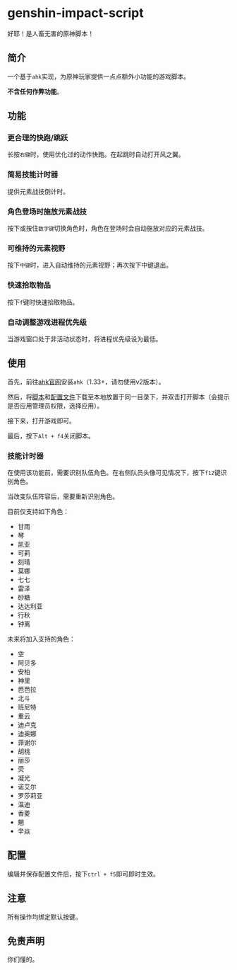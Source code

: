 # genshin-impact-script

好耶！是人畜无害的原神脚本！

## 简介

一个基于`ahk`实现，为原神玩家提供一点点额外小功能的游戏脚本。

**不含任何作弊功能**。

## 功能

### 更合理的快跑/跳跃

长按`右键`时，使用优化过的动作快跑。在起跳时自动打开风之翼。

### 简易技能计时器

提供元素战技倒计时。

### 角色登场时施放元素战技

按下或按住`数字键`切换角色时，角色在登场时会自动施放对应的元素战技。

### 可维持的元素视野

按下`中键`时，进入自动维持的元素视野；再次按下中键退出。

### 快速拾取物品

按下`f`键时快速拾取物品。

### 自动调整游戏进程优先级

当游戏窗口处于非活动状态时，将进程优先级设为最低。

## 使用

首先，前往[ahk官网](https://www.autohotkey.com/)安装`ahk`（1.33+，请勿使用v2版本）。

然后，将[脚本](./source/index.ahk)和[配置文件](./source/config.ini)下载至本地放置于同一目录下，并双击打开脚本（会提示是否应用管理员权限，选择应用）。

接下来，打开游戏即可。

最后，按下`Alt + f4`关闭脚本。

### 技能计时器

在使用该功能前，需要识别队伍角色。在右侧队员头像可见情况下，按下`f12`键识别角色。

当改变队伍阵容后，需要重新识别角色。

目前仅支持如下角色：

- 甘雨
- 琴
- 凯亚
- 可莉
- 刻晴
- 莫娜
- 七七
- 雷泽
- 砂糖
- 达达利亚
- 行秋
- 钟离

未来将加入支持的角色：

- 空
- 阿贝多
- 安柏
- 神里
- 芭芭拉
- 北斗
- 班尼特
- 重云
- 迪卢克
- 迪奥娜
- 菲谢尔
- 胡桃
- 丽莎
- 荧
- 凝光
- 诺艾尔
- 罗莎莉亚
- 温迪
- 香菱
- 魈
- 辛焱

## 配置

编辑并保存配置文件后，按下`ctrl + f5`即可即时生效。

## 注意

所有操作均绑定默认按键。

## 免责声明

你们懂的。